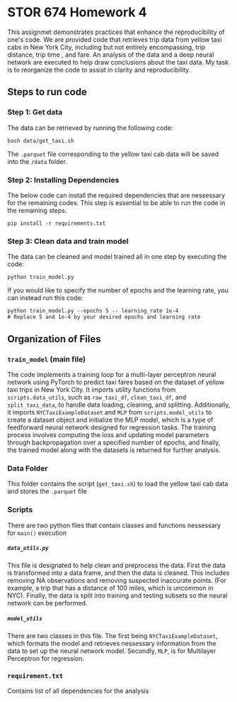 # STOR 674 Homework 4

This assignmet demonstrates practices that enhance the reproducibility of one's code. We are provided code that retrieves trip data from yellow taxi cabs in New York City, including but not entirely encompassing, trip distance, trip time , and fare. An analysis of the data and a deep neural network are executed to help draw conclusions about the taxi data. My task is to reorganize the code to assist in clarity and reproducibility. 

## Steps to run  code

### Step 1: Get data
The data can be retrieved by running the following code:
```
bash data/get_taxi.sh
```
The `.parquet` file corresponding to the yellow taxi cab data will be saved into the `/data` folder.

### Step 2: Installing Dependencies
The below code can install the required dependencies that are nessessary for the remaining codes. This step is essential to be able to run the code in the remaining steps.
```
pip install -r requirements.txt   
```

### Step 3: Clean data and train model
The data can be cleaned and model trained all in one step by executing the code:
```
python train_model.py   
```
If you would like to specify the number of epochs and the learning rate, you can instead run this code:
```
python train_model.py --epochs 5 -- learning_rate 1e-4 
# Replace 5 and 1e-4 by your desired epochs and learning rate
```

## Organization of Files

### `train_model` (main file)
The code implements a training loop for a multi-layer perceptron neural network using PyTorch to predict taxi fares based on the dataset of yellow taxi trips in New York City. It imports utility functions from `scripts.data_utils`, such as `raw_taxi_df`, `clean_taxi_df`, and `split_taxi_data`, to handle data loading, cleaning, and splitting. Additionally, it imports `NYCTaxiExampleDataset` and `MLP` from `scripts.model_utils` to create a dataset object and initialize the MLP model, which is a type of feedforward neural network designed for regression tasks. The training process involves computing the loss and updating model parameters through backpropagation over a specified number of epochs, and finally, the trained model along with the datasets is returned for further analysis.

### Data Folder
This folder contains the script (`get_taxi.sh`) to load the yellow taxi cab data and stores the `.parquet` file

### Scripts
There are two python files that contain classes and functions nessessary for `main()` execution

##### `data_utils.py`
This file is designated to help clean and preprocess the data. First the data is transformed into a data frame, and then the data is cleaned. This includes removing NA observations and removing suspected inaccurate points. (For example, a trip that has a distance of 100 miles, which is uncommon in NYC). Finally, the data is split into training and testing subsets so the neural network can be performed.

##### `model_utils`
There are two classes in this file. The first being `NYCTaxiExampleDataset`, which formats the model and retrieves nessessary information from the data to set up the neural network model. Secondly, `MLP`, is for Multilayer Perceptron for regression.

### `requirement.txt`
Contains list of all dependencies for the analysis




